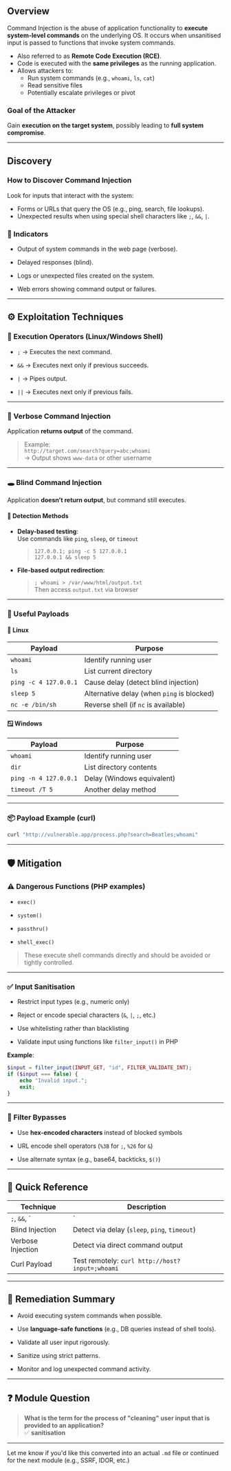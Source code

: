 ## Overview
Command Injection is the abuse of application functionality to **execute system-level commands** on the underlying OS. It occurs when unsanitised input is passed to functions that invoke system commands.

- Also referred to as **Remote Code Execution (RCE)**.
- Code is executed with the **same privileges** as the running application.
- Allows attackers to:
    - Run system commands (e.g., `whoami`, `ls`, `cat`)
    - Read sensitive files
    - Potentially escalate privileges or pivot
### Goal of the Attacker

Gain **execution on the target system**, possibly leading to **full system compromise**.

---
## Discovery

### How to Discover Command Injection

Look for inputs that interact with the system:
- Forms or URLs that query the OS (e.g., ping, search, file lookups).
- Unexpected results when using special shell characters like `;`, `&&`, `|`.    
### 📌 Indicators

- Output of system commands in the web page (verbose).
    
- Delayed responses (blind).
    
- Logs or unexpected files created on the system.
    
- Web errors showing command output or failures.
    

---

## ⚙️ Exploitation Techniques

### 🧭 Execution Operators (Linux/Windows Shell)

- `;` → Executes the next command.
    
- `&&` → Executes next only if previous succeeds.
    
- `|` → Pipes output.
    
- `||` → Executes next only if previous fails.
    

---

### 🔎 Verbose Command Injection

Application **returns output** of the command.

> Example:  
> `http://target.com/search?query=abc;whoami`  
> → Output shows `www-data` or other username

---

### 🕳️ Blind Command Injection

Application **doesn’t return output**, but command still executes.

#### 🧪 Detection Methods

- **Delay-based testing**:  
    Use commands like `ping`, `sleep`, or `timeout`
    
    > `127.0.0.1; ping -c 5 127.0.0.1`  
    > `127.0.0.1 && sleep 5`
    
- **File-based output redirection**:
    
    > `; whoami > /var/www/html/output.txt`  
    > Then access `output.txt` via browser
    

---

### 🧰 Useful Payloads

#### 🐧 Linux

|Payload|Purpose|
|---|---|
|`whoami`|Identify running user|
|`ls`|List current directory|
|`ping -c 4 127.0.0.1`|Cause delay (detect blind injection)|
|`sleep 5`|Alternative delay (when `ping` is blocked)|
|`nc -e /bin/sh`|Reverse shell (if `nc` is available)|

#### 🪟 Windows

|Payload|Purpose|
|---|---|
|`whoami`|Identify running user|
|`dir`|List directory contents|
|`ping -n 4 127.0.0.1`|Delay (Windows equivalent)|
|`timeout /T 5`|Another delay method|

---

### 📦 Payload Example (curl)

```bash
curl "http://vulnerable.app/process.php?search=Beatles;whoami"
```

---

## 🛡️ Mitigation

### ⚠️ Dangerous Functions (PHP examples)

- `exec()`
    
- `system()`
    
- `passthru()`
    
- `shell_exec()`
    

> These execute shell commands directly and should be avoided or tightly controlled.

---

### ✅ Input Sanitisation

- Restrict input types (e.g., numeric only)
    
- Reject or encode special characters (`&`, `|`, `;`, etc.)
    
- Use whitelisting rather than blacklisting
    
- Validate input using functions like `filter_input()` in PHP
    

**Example**:

```php
$input = filter_input(INPUT_GET, "id", FILTER_VALIDATE_INT);
if ($input === false) {
    echo "Invalid input.";
    exit;
}
```

---

### 🧠 Filter Bypasses

- Use **hex-encoded characters** instead of blocked symbols
    
- URL encode shell operators (`%3B` for `;`, `%26` for `&`)
    
- Use alternate syntax (e.g., base64, backticks, `$()`)
    

---

## 🧾 Quick Reference

|Technique|Description|
|---|---|
|`;`, `&&`, `|`|
|Blind Injection|Detect via delay (`sleep`, `ping`, `timeout`)|
|Verbose Injection|Detect via direct command output|
|Curl Payload|Test remotely: `curl http://host?input=;whoami`|

---

## 🧼 Remediation Summary

- Avoid executing system commands when possible.
    
- Use **language-safe functions** (e.g., DB queries instead of shell tools).
    
- Validate all user input rigorously.
    
- Sanitize using strict patterns.
    
- Monitor and log unexpected command activity.
    

---

## ❓ Module Question

> **What is the term for the process of "cleaning" user input that is provided to an application?**  
> ✅ **sanitisation**

---

Let me know if you'd like this converted into an actual `.md` file or continued for the next module (e.g., SSRF, IDOR, etc.)